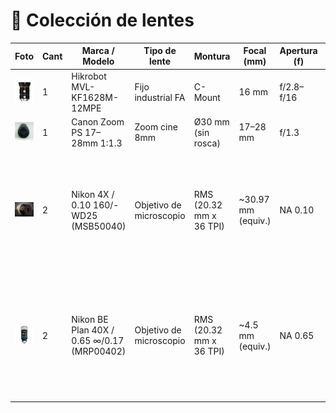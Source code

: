 # 📸 Colección de lentes

| Foto                                                         | Cant | Marca / Modelo                              | Tipo de lente           | Montura                 | Focal (mm)         | Apertura (f) | Iris   | Enfoque | Tamaño sensor    | Distorsión            | Peso  | Largo   | Uso original / Compatibilidad           | Notas                                                                                                           | Enlace                                                                                                                                                           | Sensor OK             | Back focus       | Adaptador             | Resolución                 | Estado | Fecha   | WD (mm) |
| ------------------------------------------------------------ | ---- | ------------------------------------------- | ----------------------- | ----------------------- | ------------------ | ------------ | ------ | ------- | ----------------- | ---------------------- | ----- | ------- | --------------------------------------- | --------------------------------------------------------------------------------------------------------------- | ---------------------------------------------------------------------------------------------------------------------------------------------------------------- | --------------------- | ---------------- | --------------------- | --------------------------- | ------ | ------- | ------- |
| ![Foto de lente: Hikrobot 16mm](./lentes/Hikrobot-16mm.png)    | 1    | Hikrobot MVL-KF1628M-12MPE                  | Fijo industrial FA      | C-Mount                 | 16 mm              | f/2.8–f/16  | Manual | Manual  | 1.1" (17.6 mm)    | 0.15%                  | 189 g | 68.2 mm | Raspberry Pi HQ, cámaras FA            | Muy nítido, metálico                                                                                          | [Aliexpress](https://es.aliexpress.com/item/1005006636017576.html?spm=a2g0o.order_list.order_list_main.62.21ef194dxy6fVy&gatewayAdapt=glo2esp)                      | ✔️ 12MP             | ~17.5 mm         | Ninguno               | Hasta 16MP                  | Nuevo  | 2024-11 | —      |
| ![Foto lente: Canon zoom 17-28mm](./lentes/Canon_PS_17-28.jpg) | 1    | Canon Zoom PS 17–28mm 1:1.3                | Zoom cine 8mm           | Ø30 mm (sin rosca)     | 17–28 mm          | f/1.3        | Fijo   | Fijo    | Cine 8mm          | Media                  | 94 g  | 72 mm   | Canon PS-1000, S-400, P-777             | Requiere adaptación a C-mount                                                                                  | [Referencia](https://van-eck.net/en/product/objective-lens-canon-zoom-lens-ps-11-3-17-28mm-ls-0182-used/)                                                           | ❓                    | ~40 mm*          | Personalizado         | ≤8MP                       | Usado  | 2025-06 | —      |
| ![Foto lente: Nikon 4X](./lentes/Nikon-4X.jpg)                 | 2    | Nikon 4X / 0.10 160/- WD25 (MSB50040)       | Objetivo de microscopio | RMS (20.32 mm x 36 TPI) | ~30.97 mm (equiv.) | NA 0.10      | Fijo   | Fijo    | 2/3" máx. sensor | Muy baja / campo plano | ~80 g | ~30 mm  | Microscopios DIN 160 mm tubo finito     | Ideal para imagen macro de alta nitidez. Se puede adaptar a Raspberry Pi HQ con tubo RMS–C-mount.              | [Referencia](https://www.edmundoptics.com/p/4x-nikon-achromatic-finite-conjugate-objective/16597/?srsltid=AfmBOorXFO_Ccriwttnf5qClhroa-4DDUiZN_hpId1ertr4G2dxhJUuD) | ✔️ (con adaptador)  | 160 mm (óptico) | RMS a C-Mount         | Muy alta en centro, plana   | Usado  | 2025-06 | 25.0    |
| ![Foto lente: Nikon BE 40X](./lentes/Nilon-40X.jpg)            | 2    | Nikon BE Plan 40X / 0.65 ∞/0.17 (MRP00402) | Objetivo de microscopio | RMS (20.32 mm x 36 TPI) | ~4.5 mm (equiv.)   | NA 0.65      | Fijo   | Fijo    | 2/3" máx. sensor | Muy baja / campo plano | ~80 g | ~45 mm  | Microscopios CFI Infinito / Brightfield | Excelente para imagen macro de altísima resolución. Requiere sistema óptico con lente tubo para uso digital. | [Referencia](https://www.microscope.healthcare.nikon.com/products/objectives/educational-objectives/achro#achro40x)                                                 | ✔️ (con lente tubo) | Infinito óptico | RMS a sistema óptico | Muy alta en centro y bordes | Usado  | 2025-06 | 0.65    |
